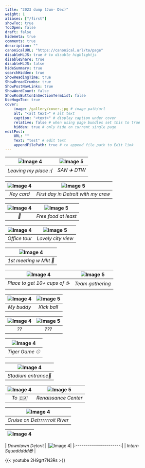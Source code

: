 ```yaml
---
title: "2023 dump (Jun- Dec)"
weight: 1
aliases: ["/first"]
showToc: true
TocOpen: false
draft: false
hidemeta: true
comments: true
description: ""
canonicalURL: "https://canonical.url/to/page"
disableHLJS: true # to disable highlightjs
disableShare: true
disableHLJS: false
hideSummary: true
searchHidden: true
ShowReadingTime: true
ShowBreadCrumbs: true
ShowPostNavLinks: true
ShowWordCount: false
ShowRssButtonInSectionTermList: false
UseHugoToc: true
cover:
    image: /gallery/cover.jpg # image path/url
    alt: "<alt text>" # alt text
    caption: "<text>" # display caption under cover
    relative: false # when using page bundles set this to true
    hidden: true # only hide on current single page
editPost:
    URL: ""
    Text: "test" # edit text
    appendFilePath: true # to append file path to Edit link
---
```

| ![Image 4](/gallery/detroit/SDtoDT.jpeg) | ![Image 5](/gallery/detroit/SDtoDTW.jpeg) |
|:-----------------------:|:-----------------------:|
| *Leaving my place :(*   | *SAN ✈️ DTW*   |


| ![Image 4](/gallery/detroit/name_card.png) | ![Image 5](/gallery/detroit/crew.jpeg) |
|:-----------------------:|:-----------------------:|
| *Key card*   | *First day in Detroit with my crew*   |


| ![Image 4](/gallery/detroit/roadmap.jpeg) | ![Image 5](/gallery/detroit/roadmap_food.jpeg) |
|:-----------------------:|:-----------------------:|
| *🎁*   | *Free food at least*   |

| ![Image 4](/gallery/detroit/office_tour.jpeg) | ![Image 5](/gallery/detroit/lovely.jpeg) |
|:-----------------------:|:-----------------------:|
| *Office tour*   | *Lovely city view*   |


| ![Image 4](/gallery/detroit/mkt.jpeg) |
|:-----------------------:|
| *1st meeting w Mkt 👾*   |

| ![Image 4](/gallery/detroit/kitchen.jpeg) | ![Image 5](/gallery/detroit/team.jpeg) |
|:-----------------------:|:-----------------------:|
| *Place to get 10+ cups of ☕*   | *Team gathering*   |

| ![Image 4](/gallery/detroit/with_tiger.png) | ![Image 5](/gallery/detroit/kickball.jpeg) |
|:-----------------------:|:-----------------------:|
| *My buddy*   | *Kick ball*   |


| ![Image 4](/gallery/detroit/what.jpeg) | ![Image 5](/gallery/detroit/whatt.jpeg) |
|:-----------------------:|:-----------------------:|
| *??*   | *???*   |


| ![Image 4](/gallery/detroit/tigergame.jpeg) |
|:-----------------------:|
| *Tiger Game ⚾*   |

| ![Image 4](/gallery/detroit/entrance.jpeg) |
|:-----------------------:|
| *Stadium entrance🐯*   |

| ![Image 4](/gallery/detroit/canada.jpeg) | ![Image 5](/gellary/detroit/city.jpeg) |
|:-----------------------:|:-----------------------:|
| *To 🇨🇦*   | *Renaissance Center*   |


| ![Image 4](/gallery/detroit/cruise.jpeg) |
|:-----------------------:|
| *Cruise on Detrrrrrroit River*   |

| ![Image 4](/gallery/detroit/dt.jpeg) |
|:-----------------------:|

| *Downtown Detorit*   |
|![Image 4](/gallery/detroit/dt.jpeg)|
|:-----------------------:|
| *Intern Squaddddd😎*   |









{{< youtube 2H9grt7N3Rs >}}

